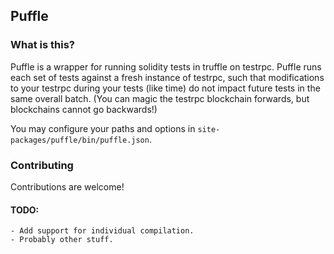 ## Puffle

### What is this?

Puffle is a wrapper for running solidity tests in truffle on testrpc. Puffle runs each set of tests against a fresh instance of testrpc, such that modifications to your testrpc during your tests (like time) do not impact future tests in the same overall batch. (You can magic the testrpc blockchain forwards, but blockchains cannot go backwards!)

You may configure your paths and options in `site-packages/puffle/bin/puffle.json`.

### Contributing

Contributions are welcome!

#### TODO:
    - Add support for individual compilation.
    - Probably other stuff.